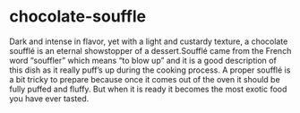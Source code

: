 # chocolate-souffle
Dark and intense in flavor, yet with a light and custardy texture, a chocolate soufflé is an eternal showstopper of a dessert.Soufflé came from the French word “souffler” which means “to blow up” and it is a good description of this dish as it really puff’s up during the cooking process.  A proper soufflé is a bit tricky to prepare because once it comes out of the oven it should be fully puffed and fluffy. 
But when it is ready it becomes the most exotic food you have ever tasted.
